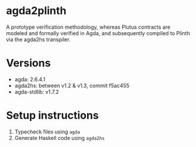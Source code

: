 # agda2plinth

A prototype verification methodology, whereas Plutus contracts are modeled and formally verified in Agda,
and subsequently compiled to Plinth via the agda2hs transpiler.

# Versions

- agda: 2.6.4.1
- agda2hs: between v1.2 & v1.3, commit f5ac455
- agda-stdlib: v1.7.2

# Setup instructions

1. Typecheck files using `agda`
2. Generate Haskell code using `agda2hs`
